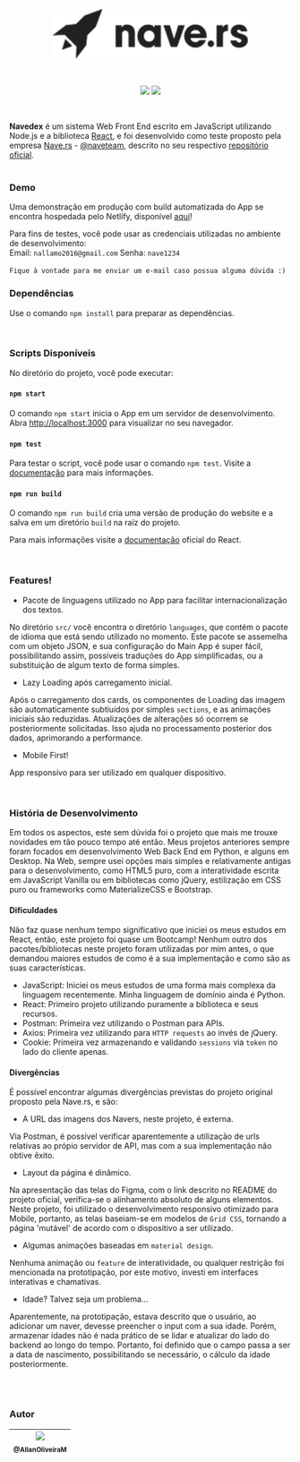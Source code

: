 <p align="center">
    <img src="https://raw.githubusercontent.com/AllanOliveiraM/nave.rs-front-end-challange/master/docs_images/logo.png" width="350">
</p>

<br />

<p align="center">
    <img height="20" src="https://img.shields.io/badge/license-MIT-green">
    <img height="20" src="https://circleci.com/gh/AllanOliveiraM/nave.rs-front-end-challange.svg?style=svg">
</p>

<br />


**Navedex** é um sistema Web Front End escrito em JavaScript utilizando Node.js e a biblioteca [React](https://reactjs.org/), e foi desenvolvido como teste proposto pela empresa [Nave.rs](https://nave.rs/) - [@naveteam](https://github.com/naveteam/), descrito no seu respectivo [repositório oficial](https://github.com/naveteam/front-end-challenge). <br /> <br />

### Demo

Uma demonstração em produção com build automatizada do App se encontra hospedada pelo Netlify, disponível [aqui](https://navedex.netlify.app/)! <br />

Para fins de testes, você pode usar as credenciais utilizadas no ambiente de desenvolvimento:<br />
Email: `nallamo2016@gmail.com` Senha: `nave1234`<br />

`Fique à vontade para me enviar um e-mail caso possua alguma dúvida :)`

### Dependências

Use o comando `npm install` para preparar as dependências.

<br />

### Scripts Disponíveis

No diretório do projeto, você pode executar:

#### `npm start`

O comando `npm start` inicia o App em um servidor de desenvolvimento.<br />
Abra [http://localhost:3000](http://localhost:3000) para visualizar no seu navegador.

#### `npm test`

Para testar o script, você pode usar o comando `npm test`. Visite a [documentação](https://facebook.github.io/create-react-app/docs/running-tests) para mais informações.

#### `npm run build`

O comando `npm run build` cria uma versão de produção do website e a salva em um diretório `build` na raíz do projeto. <br />

Para mais informações visite a [documentação](https://facebook.github.io/create-react-app/docs/deployment) oficial do React.

<br />

### Features!

- Pacote de linguagens utilizado no App para facilitar internacionalização dos textos.

No diretório `src/` você encontra o diretório `languages`, que contém o pacote de idioma que está sendo utilizado no momento. Este pacote se assemelha com um objeto JSON, e sua configuração do Main App é super fácil, possibilitando assim, possíveis traduções do App simplificadas, ou a substituição de algum texto de forma simples.

- Lazy Loading após carregamento inicial.

Após o carregamento dos cards, os componentes de Loading das imagem são automaticamente subtiuídos por simples `sections`, e as animações iniciais são reduzidas. Atualizações de alterações só ocorrem se posteriormente solicitadas. Isso ajuda no processamento posterior dos dados, aprimorando a performance.

- Mobile First!

App responsivo para ser utilizado em qualquer dispositivo.

<br />

### História de Desenvolvimento

Em todos os aspectos, este sem dúvida foi o projeto que mais me trouxe novidades em tão pouco tempo até então. Meus projetos anteriores sempre foram focados em desenvolvimento Web Back End em Python, e alguns em Desktop. Na Web, sempre usei opções mais simples e relativamente antigas para o desenvolvimento, como HTML5 puro, com a interatividade escrita em JavaScript Vanilla ou em bibliotecas como jQuery, estilização em CSS puro ou frameworks como MaterializeCSS e Bootstrap.

#### Dificuldades

Não faz quase nenhum tempo significativo que iniciei os meus estudos em React, então, este projeto foi quase um Bootcamp!
Nenhum outro dos pacotes/bibliotecas neste projeto foram utilizadas por mim antes, o que demandou maiores estudos de como é a sua implementação e como são as suas características.

- JavaScript: Iniciei os meus estudos de uma forma mais complexa da linguagem recentemente. Minha linguagem de domínio ainda é Python.
- React: Primeiro projeto utilizando puramente a biblioteca e seus recursos.
- Postman: Primeira vez utilizando o Postman para APIs.
- Axios: Primeira vez utilizando para `HTTP requests` ao invés de jQuery.
- Cookie: Primeira vez armazenando e validando `sessions` via `token` no lado do cliente apenas.

#### Divergências

É possível encontrar algumas divergências previstas do projeto original proposto pela Nave.rs, e são:

- A URL das imagens dos Navers, neste projeto, é externa.

Via Postman, é possível verificar aparentemente a utilização de urls relativas ao própio servidor de API, mas com a sua implementação não obtive êxito.

- Layout da página é dinâmico.

Na apresentação das telas do Figma, com o link descrito no README do projeto oficial, verifica-se o alinhamento absoluto de alguns elementos. Neste projeto, foi utilizado o desenvolvimento responsivo otimizado para Mobile, portanto, as telas baseiam-se em modelos de `Grid CSS`, tornando a página 'mutável' de acordo com o dispositivo a ser utilizado.

- Algumas animações baseadas em `material design`.

Nenhuma animação ou `feature` de interatividade, ou qualquer restrição foi mencionada na prototipação, por este motivo, investi em interfaces interativas e chamativas.

- Idade? Talvez seja um problema...

Aparentemente, na prototipação, estava descrito que o usuário, ao adicionar um naver, devesse preencher o input com a sua idade. Porém, armazenar idades não é nada prático de se lidar e atualizar do lado do backend ao longo do tempo. Portanto, foi definido que o campo passa a ser a data de nascimento, possibilitando se necessário, o cálculo da idade posteriormente.

<br />
<br />

### Autor

| [<img src="https://avatars2.githubusercontent.com/u/41436010?v=4" width=115><br><sub>@AllanOliveiraM</sub>](https://github.com/AllanOliveiraM) |
| :---: |
